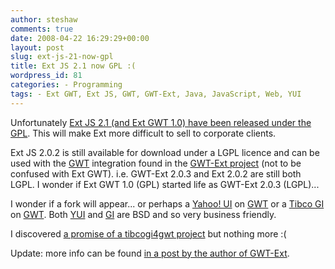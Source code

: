 ```yaml
---
author: steshaw
comments: true
date: 2008-04-22 16:29:29+00:00
layout: post
slug: ext-js-21-now-gpl
title: Ext JS 2.1 now GPL :(
wordpress_id: 81
categories: - Programming
tags: - Ext GWT, Ext JS, GWT, GWT-Ext, Java, JavaScript, Web, YUI
---
```


Unfortunately [Ext JS 2.1 (and Ext GWT 1.0) have been released under the GPL](http://extjs.com/blog/2008/04/21/ext-js-21-and-ext-gwt-10-released-preview-of-ext-js-30). This will make Ext more difficult to sell to corporate clients.

Ext JS 2.0.2 is still available for download under a LGPL licence and can be used with the [GWT](http://code.google.com/webtoolkit/) integration found in the [GWT-Ext project](http://gwt-ext.com/download/) (not to be confused with Ext GWT). i.e. GWT-Ext 2.0.3 and Ext 2.0.2 are still both LGPL. I wonder if Ext GWT 1.0 (GPL) started life as GWT-Ext 2.0.3 (LGPL)...

I wonder if a fork will appear... or perhaps a [Yahoo! UI](http://developer.yahoo.com/yui/) on [GWT](http://code.google.com/webtoolkit/) or a [Tibco GI](http://www.tibco.com/devnet/gi/) on [GWT](http://code.google.com/webtoolkit/). Both [YUI](http://developer.yahoo.com/yui/) and [GI](http://www.tibco.com/devnet/gi/) are BSD and so very business friendly.

I discovered [a promise of a tibcogi4gwt project](http://code.google.com/p/tibcopagebus4gwt/) but nothing more :(

Update: more info can be found [in a post by the author of GWT-Ext](http://www.jroller.com/sjivan/entry/my_response_to_jack_slocum).
